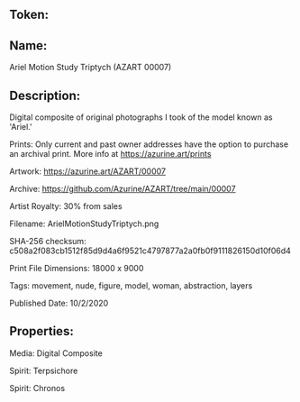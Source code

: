 ## Token:



## Name:

Ariel Motion Study Triptych (AZART 00007)

## Description: 

Digital composite of original photographs I took of the model known as 'Ariel.'

Prints: Only current and past owner addresses have the option to purchase an archival print. More info at https://azurine.art/prints

Artwork: https://azurine.art/AZART/00007

Archive: https://github.com/Azurine/AZART/tree/main/00007

Artist Royalty: 30% from sales

Filename: ArielMotionStudyTriptych.png

SHA-256 checksum: c508a2f083cb1512f85d9d4a6f9521c4797877a2a0fb0f9111826150d10f06d4

Print File Dimensions: 18000 x 9000

Tags: movement, nude, figure, model, woman, abstraction, layers

Published Date: 10/2/2020

## Properties:

Media: Digital Composite

Spirit: Terpsichore

Spirit: Chronos